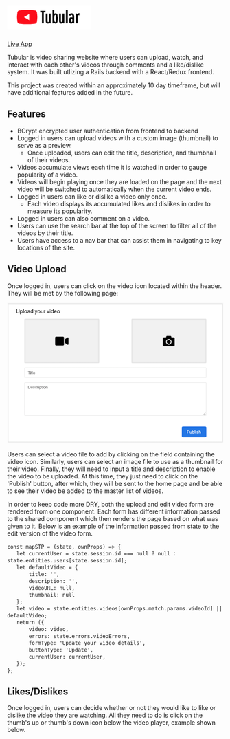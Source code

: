 # ![alt text](https://github.com/samwalker191/Tubular/blob/master/app/assets/images/logo.png "Tubular Logo")
[Live App](https://walkertubular.herokuapp.com/#/)

Tubular is video sharing website where users can upload, watch, and interact with each other's videos through comments and a like/dislike system. It was built utlizing a Rails backend with a React/Redux frontend.

This project was created within an approximately 10 day timeframe, but will have additional features added in the future.

## Features
 * BCrypt encrypted user authentication from frontend to backend
 * Logged in users can upload videos with a custom image (thumbnail) to serve as a preview.
   * Once uploaded, users can edit the title, description, and thumbnail of their videos.
 * Videos accumulate views each time it is watched in order to gauge popularity of a video.
 * Videos will begin playing once they are loaded on the page and the next video will be switched to automatically when the current video ends.
 * Logged in users can like or dislike a video only once.
   * Each video displays its accumulated likes and dislikes in order to measure its popularity.
 * Logged in users can also comment on a video.
 * Users can use the search bar at the top of the screen to filter all of the videos by their title.
 * Users have access to a nav bar that can assist them in navigating to key locations of the site.
 
## Video Upload
Once logged in, users can click on the video icon located within the header. They will be met by the following page:
 
![alt text](https://github.com/samwalker191/Tubular/blob/master/app/assets/images/upload_form.png "Upload Form")
 
Users can select a video file to add by clicking on the field containing the video icon. Similarly, users can select an image file to use as a thumbnail for their video. Finally, they will need to input a title and description to enable the video to be uploaded. At this time, they just need to click on the 'Publish' button, after which, they will be sent to the home page and be able to see their video be added to the master list of videos.

In order to keep code more DRY, both the upload and edit video form are rendered from one component. Each form has different information passed to the shared component which then renders the page based on what was given to it. Below is an example of the information passed from state to the edit version of the video form.

 ```
 const mapSTP = (state, ownProps) => {
    let currentUser = state.session.id === null ? null : state.entities.users[state.session.id];
    let defaultVideo = {
        title: '',
        description: '',
        videoURL: null,
        thumbnail: null
    };
    let video = state.entities.videos[ownProps.match.params.videoId] || defaultVideo;
    return ({
        video: video,
        errors: state.errors.videoErrors,
        formType: 'Update your video details',
        buttonType: 'Update',
        currentUser: currentUser,
    });
};
```
## Likes/Dislikes
Once logged in, users can decide whether or not they would like to like or dislike the video they are watching. All they need to do is click on the thumb's up or thumb's down icon below the video player, example shown below.


